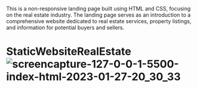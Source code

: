 This is a non-responsive landing page built using HTML and CSS, focusing on the real estate industry. The landing page serves as an introduction to a comprehensive website dedicated to real estate services, property listings, and information for potential buyers and sellers.

# StaticWebsiteRealEstate![screencapture-127-0-0-1-5500-index-html-2023-01-27-20_30_33](https://user-images.githubusercontent.com/90574525/230784514-4b9d4b7b-9845-4327-8b84-8c7a5c444d61.png)
